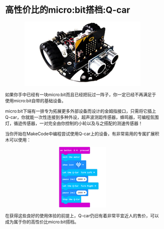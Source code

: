 # 高性价比的micro:bit搭档:Q-car

<div align=center><img src="https://raw.githubusercontent.com/Wind-stormger/Q-car_docs/main/DOCS/picture/Q-car_side_view.jpg" width="75%"></div>

如果你手中已经有一块micro:bit而且已经把玩过一阵子，你一定已经不再满足于使用micro:bit自带的基础设备。

micro:bit下端有一排专为拓展更多外部设备而设计的金姆指接口，只需将它插上Q-car，你就能一次性连接到多种外设，超声波测距传感器，蜂鸣器，可编程氛围灯，循迹传感器，一对完全由你控制的小轮以及与之搭配的测速传感器！

当你开始在MakeCode中编程尝试使用Q-car上的设备，有非常易用的专属扩展积木可以使用：
<div align=center><img src="https://raw.githubusercontent.com/Wind-stormger/Q-car_docs/main/DOCS/picture/screenshot-makecode1.png" width="30%"></div>

在获得这些良好的使用体验的前提上，Q-car仍旧有着非常平宜近人的售价，可以成为属于你的高性价比micro:bit搭档。


